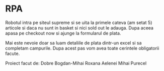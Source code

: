 # RPA

Robotul intra pe siteul supreme si se uita la primele cateva (am setat 5) articole si daca nu sunt in basket si nici sold out le adauga. Dupa aceea apasa pe checkout now si ajunge la formularul de plata.

Mai este nevoie doar sa luam detaliile de plata dintr-un excel si sa completam campurile. Dupa acest pas vom avea toate cerintele obligatorii facute. 

Proiect facut de:
Dobre Bogdan-Mihai
Roxana Aelenei
Mihai Purecel